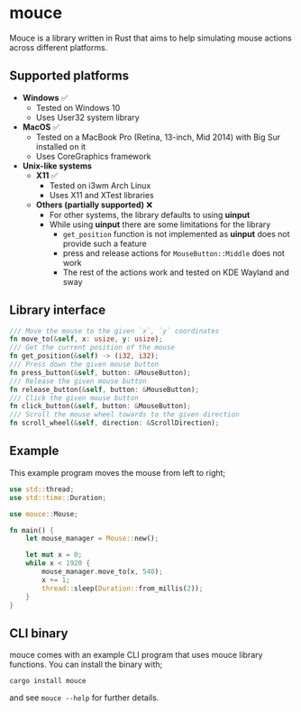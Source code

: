 # mouce
Mouce is a library written in Rust that aims to help simulating mouse actions across different platforms.
## Supported platforms
- **Windows** ✅
  - Tested on Windows 10
  - Uses User32 system library
- **MacOS** ✅
  - Tested on a MacBook Pro (Retina, 13-inch, Mid 2014) with Big Sur installed on it
  - Uses CoreGraphics framework
- **Unix-like systems**
  - **X11** ✅
    - Tested on i3wm Arch Linux
    - Uses X11 and XTest libraries
  - **Others (partially supported)** ❌
    - For other systems, the library defaults to using **uinput**
    - While using **uinput** there are some limitations for the library
      - ```get_position``` function is not implemented as **uinput** does not provide such a feature
      - press and release actions for ```MouseButton::Middle``` does not work
      - The rest of the actions work and tested on KDE Wayland and sway
## Library interface
```Rust
/// Move the mouse to the given `x`, `y` coordinates
fn move_to(&self, x: usize, y: usize);
/// Get the current position of the mouse
fn get_position(&self) -> (i32, i32);
/// Press down the given mouse button
fn press_button(&self, button: &MouseButton);
/// Release the given mouse button
fn release_button(&self, button: &MouseButton);
/// Click the given mouse button
fn click_button(&self, button: &MouseButton);
/// Scroll the mouse wheel towards to the given direction
fn scroll_wheel(&self, direction: &ScrollDirection);
```
## Example
This example program moves the mouse from left to right;
```Rust
use std::thread;
use std::time::Duration;

use mouce::Mouse;

fn main() {
    let mouse_manager = Mouse::new();

    let mut x = 0;
    while x < 1920 {
        mouse_manager.move_to(x, 540);
        x += 1;
        thread::sleep(Duration::from_millis(2));
    }
}
```
## CLI binary
mouce comes with an example CLI program that uses mouce library functions.
You can install the binary with;
```terminal
cargo install mouce
```
and see ```mouce --help``` for further details.
